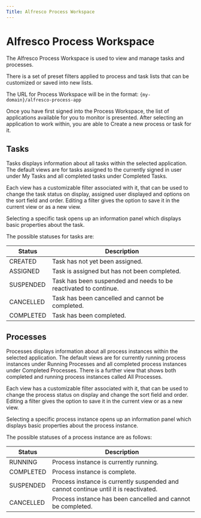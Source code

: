 ```yaml
---
Title: Alfresco Process Workspace
---
```


# Alfresco Process Workspace

The Alfresco Process Workspace is used to view and manage tasks and processes.

There is a set of preset filters applied to process and task lists that can be customized or saved into new lists. 

The URL for Process Workspace will be in the format: `{my-domain}/alfresco-process-app`

Once you have first signed into the Process Workspace, the list of applications available for you to monitor is presented. After selecting an application to work within, you are able to Create a new process or task for it. 

## Tasks
Tasks displays information about all tasks within the selected application. The default views are for tasks assigned to the currently signed in user under My Tasks and all completed tasks under Completed Tasks. 

Each view has a customizable filter associated with it, that can be used to change the task status on display, assigned user displayed and options on the sort field and order. Editing a filter gives the option to save it in the current view or as a new view. 

Selecting a specific task opens up an information panel which displays basic properties about the task. 

The possible statuses for tasks are:

|Status|Description|
|------|-----------|
|CREATED|Task has not yet been assigned.|
|ASSIGNED|Task is assigned but has not been completed.|
|SUSPENDED|Task has been suspended and needs to be reactivated to continue.|
|CANCELLED|Task has been cancelled and cannot be completed.|
|COMPLETED|Task has been completed.|

## Processes
Processes displays information about all process instances within the selected application. The default views are for currently running process instances under Running Processes and all completed process instances under Completed Processes. There is a further view that shows both completed and running process instances called All Processes. 

Each view has a customizable filter associated with it, that can be used to change the process status on display and change the sort field and order. Editing a filter gives the option to save it in the current view or as a new view. 

Selecting a specific process instance opens up an information panel which displays basic properties about the process instance. 

The possible statuses of a process instance are as follows:

|Status|Description|
|------|-----------|
|RUNNING|Process instance is currently running.|
|COMPLETED|Process instance is complete.|
|SUSPENDED|Process instance is currently suspended and cannot continue until it is reactivated.|
|CANCELLED|Process instance has been cancelled and cannot be completed.|
